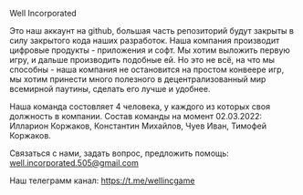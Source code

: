 Well Incorporated

Это наш аккаунт на github, большая часть репозиторий будут закрыты в силу 
закрытого кода наших разработок. Наша компания производит цифровые продукты - 
приложения и софт. Мы хотим выложить первую игру, и дальше производить 
подобные ей. Но это не всё, на что мы способны - наша компания не
остановится на простом конвеере игр, мы хотим принести много полезного
в децентрализованный мир всемирной паутины, сделать его лучше и удобнее.

Наша команда состовляет 4 человека, у каждого из которых своя должность
в компании.
Состав команды на момент 02.03.2022:
Илларион Коржаков, 
Константин Михайлов, 
Чуев Иван, 
Тимофей Коржаков.

Связаться с нами, задать вопрос, предложить помощь:
well.incorporated.505@gmail.com

Наш телеграмм канал:
https://t.me/wellincgame
